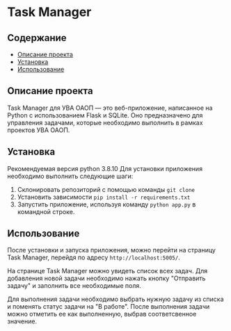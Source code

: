 # Task Manager

## Содержание
- [Описание проекта](#описание-проекта)
- [Установка](#установка)
- [Использование](#использование)

## Описание проекта
Task Manager для УВА ОАОП — это веб-приложение, написанное на Python с использованием Flask и SQLite. Оно предназначено для управления задачами, которые необходимо выполнить в рамках проектов УВА ОАОП.

## Установка

Рекомендуемая версия python 3.8.10
Для установки приложения необходимо выполнить следующие шаги:

1. Склонировать репозиторий с помощью команды `git clone`
2. Установить зависимости `pip install -r requirements.txt`
3. Запустить приложение, используя команду `python app.py` в командной строке.

## Использование

После установки и запуска приложения, можно перейти на страницу Task Manager, перейдя по адресу `http://localhost:5005/`.

На странице Task Manager можно увидеть список всех задач. Для добавления новой задачи необходимо нажать кнопку "Отправить задачу" и заполнить все необходимые поля.

Для выполнения задачи необходимо выбрать нужную задачу из списка и поменять статус задачи на "В работе". После выполнения задачи можно отметить ее как выполненную, выбрав соответсвенное значение.
